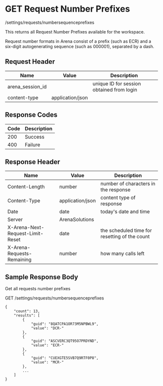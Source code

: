 # GET Request Number Prefixes


/settings/requests/numbersequenceprefixes

This returns all  Request Number Prefixes available for the workspace.

Request number formats in Arena consist of a prefix \(such as ECR\) and a six\-digit autogenerating sequence \(such as 000001\), separated by a dash.

## Request Header

| Name | Value | Description |
|  --- |  --- |  --- | 
| arena_session_id |   | unique ID for session obtained from login |
| content\-type | application/json |   |

## Response Codes

| Code | Description |
|  --- |  --- | 
| 200 | Success |
| 400 | Failure |

## Response Header

| Name | Value | Description |
|  --- |  --- |  --- | 
| Content\-Length | number | number of characters in the response |
| Content\-Type | application/json | content type of response |
| Date | date | today's date and time |
| Server | ArenaSolutions |   |
| X\-Arena\-Next\-Request\-Limit\-Reset  | date | the scheduled time for resetting of the count |
| X\-Arena\-Requests\-Remaining  | number | how many calls left |

## Sample Response Body
Get all requests number prefixes





GET /settings/requests/numbersequenceprefixes

```
{
    "count": 13,
    "results": [
        {
            "guid": "8QATCPA1OR73M5NPBWL9",
            "value": "DCR-"
        },
        {
            "guid": "ASCVERC3QT95O7PRDYND",
            "value": "ECR-"
        },
        {
            "guid": "CUEXGTE5SVB7Q9RTF0P8",
            "value": "MCR-"
        },
        ...
    ]
}
```
